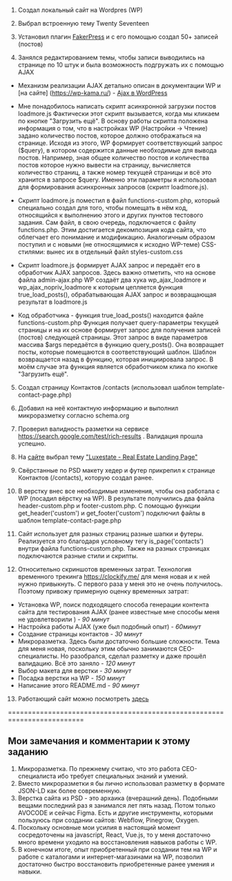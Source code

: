 
1. Создал локальный сайт на Wordpres (WP) 

2. Выбрал встроенную тему Twenty Seventeen 

3. Установил плагин [FakerPress](https://ru.wordpress.org/plugins/fakerpress/) и с его помощью создал 50+ записей (постов)

4. Занялся редактированием темы, чтобы записи выводились на странице по 10 штук и была возможность подгружать их с помощью AJAX

- Механизм реализации AJAX детально описан в документации WP и [на сайте] (https://wp-kama.ru/) - [Ajax в WordPress](https://wp-kama.ru/id_2018/ajax-v-wordpress.html) 

- Мне понадобилось написать скрипт асинхронной загрузки постов loadmore.js
Фактически этот скрипт вызывается, когда мы кликаем по кнопке "Загрузить ещё".
В основу работы скрипта положена информация о том, что в настройках WP  (Настройки -> Чтение) задано количество постов, которое должно отображаться на странице. Исходя из этого, WP формирует соответствующий запрос ($query), в котором содержится данные необходимые для вывода постов. Например, зная  общее количество постов и количества постов которое нужно вывести на страницу, вычисляется количество страниц, а также номер текущей страницы и всё это хранится в запросе $query. Именно эти параметры я использовал для формирования асинхронных запросов (скрипт loadmore.js). 

- Скрипт loadmore.js поместил в файл functions-custom.php, который специально создал для того, чтобы помещать в нём код, относящийся к выполнению этого и других пунктов тестового задания. Сам файл, в свою очередь, подключается с файлу functions.php. Этим достигается декомпозиция кода сайта, что облегчает его понимание и модификацию. Аналогичным образом поступил и с новыми (не относящимися к исходно WP-теме) CSS-стилями: вынес их в отдельный файл styles-custom.css 

- Скрипт loadmore.js формирует AJAX запрос и передаёт его в обработчик AJAX запросов. Здесь важно отметить, что на основе файла admin-ajax.php WP создаёт два хука wp_ajax_loadmore и wp_ajax_nopriv_loadmore к которым цепляется функция true_load_posts(), обрабатывающая AJAX запрос и возвращающая результат в loadmore.js

- Код обработчика - функция true_load_posts() находится файле functions-custom.php 
Функция получает query-параметры текущей страницы и на их основе формирует запрос для получения записей (постов) следующей страницы. Этот запрос в виде параметров массива $args передаётся в функцию query_posts(). Она возвращает посты, которые помещаются в соответствующий шаблон. Шаблон возвращается назад в функцию, которая инициировала запрос. В моём случае эта функция является обработчиком клика по кнопке "Загрузить ещё". 

5. Создал страницу Контактов /contacts (использовал шаблон template-contact-page.php)

6. Добавил на неё контактную информацию и выполнил микроразметку согласно schema.org 

7. Проверил валидность разметки на сервисе https://search.google.com/test/rich-results . Валидация прошла успешно.

8. На [сайте](https://www.graphberry.com/category/themes) выбрал тему ["Luxestate - Real Estate Landing Page"](https://www.graphberry.com/item/luxestate--real-estate-landing-page)

9. Свёрстанные по PSD макету хедер и футер прикрепил к странице Контактов (/contacts), которую создал ранее. 

10. В верстку внес все необходимые изменения, чтобы она работала с WP (посадил вёрстку на WP). В результате получились два файла header-custom.php и footer-custom.php. С помощью функции get_header('custom') и get_footer('custom') подключил файлы в шаблон template-contact-page.php

11. Сайт использует для разных страниц разные шапки и футеры. Реализуется это благодаря условному тегу is_page('contacts') внутри файла functions-custom.php. Также на разных страницах подключаются разные стили и скрипты.

12. Относительно скриншотов временных затрат.
Технология временного трекинга https://clockify.me/ для меня новая и к ней нужно привыкнуть. С первого раза у меня это не очень получилось.
Поэтому привожу примерную оценку временных затрат:
-  Установка WP, поиск подходящего способа генерации контента сайта для тестирования AJAX (ранее известные мне способы меня не удовлетворили ) - *90 минут*
-  Настройка работы AJAX (уже был подобный опыт) - *60минут*
-  Создание страницы контактов - *30 минут*
-  Микроразметка. Здесь были достаточно большие сложности. Тема для меня новая, поскольку этим обычно занимаются CEO-специалисты. Но разобрался, сделал разметку и даже прошёл валидацию. Всё это заняло - *120 минут*
-  Выбор макета для верстки - *30 минут*
-  Посадка верстки на WP - *150 минут*
-  Написание этого README.md - *90 минут* 

13. Работающий сайт можно посмотреть [здесь](http://test-task.lekua.in.ua/)

=========================================================================

## Мои замечания и комментарии к этому заданию

1. Микроразметка. По прежнему считаю, что это работа CEO-специалиста ибо требует специальных знаний и умений.
2. Вместо микроразметки я бы лично использовал разметку в формате JSON-LD как более современную.
3. Верстка  сайта из PSD - это архаика (вчерашний день). Подобными вещами последний раз я занимался лет пять назад. Потом только AVOCODE и сейчас Figma. Есть и другие инструменты, которыми пользуюсь при создании сайтов: Webflow, Pinegrow, Oxygen.
4. Поскольку основные мои усилия в настоящий момент сосредоточены на javascript, React, Vue.js, то у меня достаточно много времени уходило на восстановления навыков работы с WP. 
5. В конечном итоге, опыт приобретенный при создании тем на WP и работе с каталогами и интернет-магазинами на WP, позволил достаточно быстро восстановить приобретенные ранее умения и навыки.
